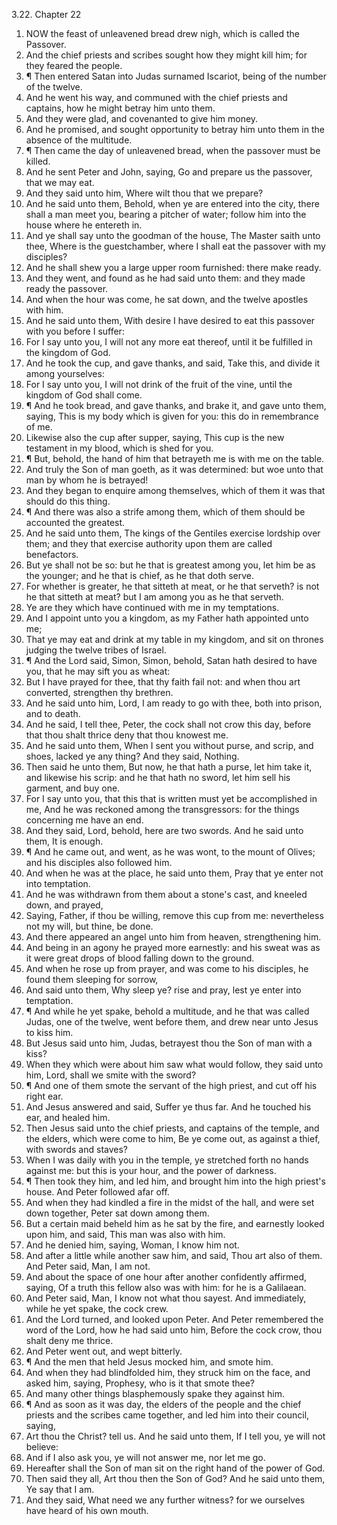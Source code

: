 3.22. Chapter 22
1. NOW the feast of unleavened bread drew nigh, which is called the Passover.
2. And the chief priests and scribes sought how they might kill him; for they feared the people.
3. ¶ Then entered Satan into Judas surnamed Iscariot, being of the number of the twelve.
4. And he went his way, and communed with the chief priests and captains, how he might betray him unto them.
5. And they were glad, and covenanted to give him money.
6. And he promised, and sought opportunity to betray him unto them in the absence of the multitude.
7. ¶ Then came the day of unleavened bread, when the passover must be killed.
8. And he sent Peter and John, saying, Go and prepare us the passover, that we may eat.
9. And they said unto him, Where wilt thou that we prepare?
10. And he said unto them, Behold, when ye are entered into the city, there shall a man meet you, bearing a pitcher of water; follow him into the house where he entereth in.
11. And ye shall say unto the goodman of the house, The Master saith unto thee, Where is the guestchamber, where I shall eat the passover with my disciples?
12. And he shall shew you a large upper room furnished: there make ready.
13. And they went, and found as he had said unto them: and they made ready the passover.
14. And when the hour was come, he sat down, and the twelve apostles with him.
15. And he said unto them, With desire I have desired to eat this passover with you before I suffer:
16. For I say unto you, I will not any more eat thereof, until it be fulfilled in the kingdom of God.
17. And he took the cup, and gave thanks, and said, Take this, and divide it among yourselves:
18. For I say unto you, I will not drink of the fruit of the vine, until the kingdom of God shall come.
19. ¶ And he took bread, and gave thanks, and brake it, and gave unto them, saying, This is my body which is given for you: this do in remembrance of me.
20. Likewise also the cup after supper, saying, This cup is the new testament in my blood, which is shed for you.
21. ¶ But, behold, the hand of him that betrayeth me is with me on the table.
22. And truly the Son of man goeth, as it was determined: but woe unto that man by whom he is betrayed!
23. And they began to enquire among themselves, which of them it was that should do this thing.
24. ¶ And there was also a strife among them, which of them should be accounted the greatest.
25. And he said unto them, The kings of the Gentiles exercise lordship over them; and they that exercise authority upon them are called benefactors.
26. But ye shall not be so: but he that is greatest among you, let him be as the younger; and he that is chief, as he that doth serve.
27. For whether is greater, he that sitteth at meat, or he that serveth? is not he that sitteth at meat? but I am among you as he that serveth.
28. Ye are they which have continued with me in my temptations.
29. And I appoint unto you a kingdom, as my Father hath appointed unto me;
30. That ye may eat and drink at my table in my kingdom, and sit on thrones judging the twelve tribes of Israel.
31. ¶ And the Lord said, Simon, Simon, behold, Satan hath desired to have you, that he may sift you as wheat:
32. But I have prayed for thee, that thy faith fail not: and when thou art converted, strengthen thy brethren.
33. And he said unto him, Lord, I am ready to go with thee, both into prison, and to death.
34. And he said, I tell thee, Peter, the cock shall not crow this day, before that thou shalt thrice deny that thou knowest me.
35. And he said unto them, When I sent you without purse, and scrip, and shoes, lacked ye any thing? And they said, Nothing.
36. Then said he unto them, But now, he that hath a purse, let him take it, and likewise his scrip: and he that hath no sword, let him sell his garment, and buy one.
37. For I say unto you, that this that is written must yet be accomplished in me, And he was reckoned among the transgressors: for the things concerning me have an end.
38. And they said, Lord, behold, here are two swords. And he said unto them, It is enough.
39. ¶ And he came out, and went, as he was wont, to the mount of Olives; and his disciples also followed him.
40. And when he was at the place, he said unto them, Pray that ye enter not into temptation.
41. And he was withdrawn from them about a stone's cast, and kneeled down, and prayed,
42. Saying, Father, if thou be willing, remove this cup from me: nevertheless not my will, but thine, be done.
43. And there appeared an angel unto him from heaven, strengthening him.
44. And being in an agony he prayed more earnestly: and his sweat was as it were great drops of blood falling down to the ground.
45. And when he rose up from prayer, and was come to his disciples, he found them sleeping for sorrow,
46. And said unto them, Why sleep ye? rise and pray, lest ye enter into temptation.
47. ¶ And while he yet spake, behold a multitude, and he that was called Judas, one of the twelve, went before them, and drew near unto Jesus to kiss him.
48. But Jesus said unto him, Judas, betrayest thou the Son of man with a kiss?
49. When they which were about him saw what would follow, they said unto him, Lord, shall we smite with the sword?
50. ¶ And one of them smote the servant of the high priest, and cut off his right ear.
51. And Jesus answered and said, Suffer ye thus far. And he touched his ear, and healed him.
52. Then Jesus said unto the chief priests, and captains of the temple, and the elders, which were come to him, Be ye come out, as against a thief, with swords and staves?
53. When I was daily with you in the temple, ye stretched forth no hands against me: but this is your hour, and the power of darkness.
54. ¶ Then took they him, and led him, and brought him into the high priest's house. And Peter followed afar off.
55. And when they had kindled a fire in the midst of the hall, and were set down together, Peter sat down among them.
56. But a certain maid beheld him as he sat by the fire, and earnestly looked upon him, and said, This man was also with him.
57. And he denied him, saying, Woman, I know him not.
58. And after a little while another saw him, and said, Thou art also of them. And Peter said, Man, I am not.
59. And about the space of one hour after another confidently affirmed, saying, Of a truth this fellow also was with him: for he is a Galilaean.
60. And Peter said, Man, I know not what thou sayest. And immediately, while he yet spake, the cock crew.
61. And the Lord turned, and looked upon Peter. And Peter remembered the word of the Lord, how he had said unto him, Before the cock crow, thou shalt deny me thrice.
62. And Peter went out, and wept bitterly.
63. ¶ And the men that held Jesus mocked him, and smote him.
64. And when they had blindfolded him, they struck him on the face, and asked him, saying, Prophesy, who is it that smote thee?
65. And many other things blasphemously spake they against him.
66. ¶ And as soon as it was day, the elders of the people and the chief priests and the scribes came together, and led him into their council, saying,
67. Art thou the Christ? tell us. And he said unto them, If I tell you, ye will not believe:
68. And if I also ask you, ye will not answer me, nor let me go.
69. Hereafter shall the Son of man sit on the right hand of the power of God.
70. Then said they all, Art thou then the Son of God? And he said unto them, Ye say that I am.
71. And they said, What need we any further witness? for we ourselves have heard of his own mouth.

